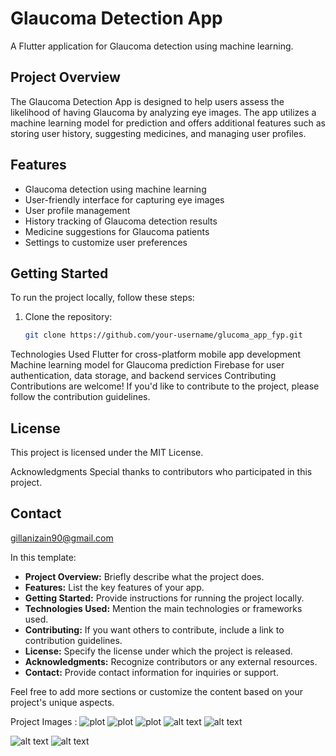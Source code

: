 # Glaucoma Detection App

A Flutter application for Glaucoma detection using machine learning.

## Project Overview

The Glaucoma Detection App is designed to help users assess the likelihood of having Glaucoma by analyzing eye images. The app utilizes a machine learning model for prediction and offers additional features such as storing user history, suggesting medicines, and managing user profiles.

## Features

- Glaucoma detection using machine learning
- User-friendly interface for capturing eye images
- User profile management
- History tracking of Glaucoma detection results
- Medicine suggestions for Glaucoma patients
- Settings to customize user preferences

## Getting Started

To run the project locally, follow these steps:

1. Clone the repository:

   ```bash
   git clone https://github.com/your-username/glucoma_app_fyp.git
Technologies Used
Flutter for cross-platform mobile app development
Machine learning model for Glaucoma prediction
Firebase for user authentication, data storage, and backend services
Contributing
Contributions are welcome! If you'd like to contribute to the project, please follow the contribution guidelines.

## License
This project is licensed under the MIT License.

Acknowledgments
Special thanks to contributors who participated in this project.
## Contact
 gillanizain90@gmail.com
 
In this template:

- **Project Overview:** Briefly describe what the project does.
- **Features:** List the key features of your app.
- **Getting Started:** Provide instructions for running the project locally.
- **Technologies Used:** Mention the main technologies or frameworks used.
- **Contributing:** If you want others to contribute, include a link to contribution guidelines.
- **License:** Specify the license under which the project is released.
- **Acknowledgments:** Recognize contributors or any external resources.
- **Contact:** Provide contact information for inquiries or support.

Feel free to add more sections or customize the content based on your project's unique aspects.

Project Images :
![plot]("https://github.com/Zain783/glucoma_app_fyp/blob/master/assets/testimage.jpg")
![plot]("https://drive.google.com/file/d/1Mtw9hIv91OZh7wRF6OqqkUwiWs9euYpM/view?usp=drive_link")
![plot]("https://drive.google.com/file/d/1Mwr_rKGdkH3LN0K8Vny0uv226ujetVSh/view?usp=drive_link")
![alt text]("https://drive.google.com/file/d/1MxLQXSwL_naOOxcyYo1KR4i_cKlRpmRo/view?usp=drive_link")
![alt text]("https://drive.google.com/file/d/1N18-dNiTXMWPNgdngUdE1n3Db-BQgqhO/view?usp=drive_link")

![alt text]("https://drive.google.com/file/d/1MSsR-PITwSxyzLQJPlzS4J1h91iI2MxE/view?usp=drive_link")
![alt text]("https://drive.google.com/file/d/1Mqfa6_lqjUqumE5-hMklXxm-hZ40Eu0d/view?usp=drive_link")
